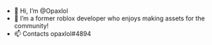- 👋 Hi, I’m @Opaxlol
- 👀 I’m a former roblox developer who enjoys making assets for the community!
- 📫 Contacts opaxlol#4894

